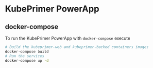 # KubePrimer PowerApp

## docker-compose

To run the KubePrimer PowerApp with `docker-compose` execute

```bash
# Build the kubeprimer-web and kubeprimer-backed containers images
docker-compose build
# Run the services
docker-compose up -d
```
